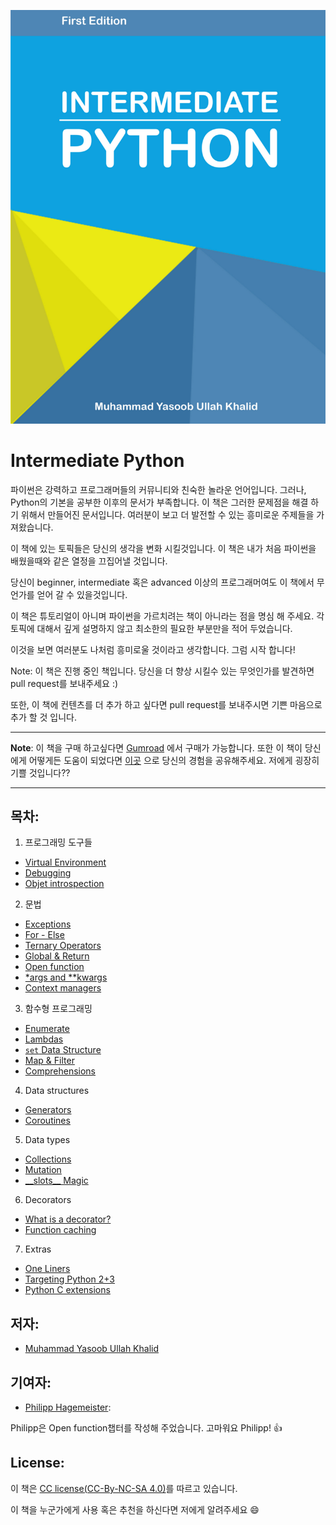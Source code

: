 ![Intermediate Python Book Cover](_static/cover.png)

Intermediate Python
===================

파이썬은 강력하고 프로그래머들의 커뮤니티와 친숙한 놀라운 언어입니다. 그러나,
Python의 기본을 공부한 이후의 문서가 부족합니다. 이 책은 그러한 문제점을 해결
하기 위해서 만들어진 문서입니다. 여러분이 보고 더 발전할 수 있는 흥미로운 주제들을 가져왔습니다. 

이 책에 있는 토픽들은 당신의 생각을 변화 시킬것입니다. 이 책은 내가 처음
파이썬을 배웠을때와 같은 열정을 끄집어낼 것입니다.

당신이 beginner, intermediate 혹은 advanced 이상의 프로그래머여도 이 책에서
무언가를 얻어 갈 수 있을것입니다.

이 책은 튜토리얼이 아니며 파이썬을 가르치려는 책이 아니라는 점을 명심 해
주세요. 각 토픽에 대해서 깊게 설명하지 않고 최소한의 필요한 부분만을 적어
두었습니다.

이것을 보면 여러분도 나처럼 흥미로울 것이라고 생각합니다. 그럼 시작 합니다!

Note: 이 책은 진행 중인 책입니다. 당신을 더 향상 시킬수 있는 무엇인가를
발견하면 pull request를 보내주세요 :)

또한, 이 책에 컨텐츠를 더 추가 하고 싶다면 pull request를 보내주시면 기쁜
마음으로 추가 할 것 입니다.

-------------------

**Note**: 이 책을 구매 하고싶다면
[Gumroad](https://gum.com/intermediate_python) 에서 구매가 가능합니다. 또한 이
책이 당신에게 어떻게든 도움이 되었다면 [이곳](mailtoyasoob.khld@gmail.com) 으로
당신의 경험을 공유해주세요. 저에게 굉장히 기쁠 것입니다??

-------------------

목차:
-----
1) 프로그래밍 도구들

- [Virtual Environment](virtual_environment.rst)
- [Debugging](debugging.rst)
- [Objet introspection](object_introspection.rst)

2) 문법

- [Exceptions](exceptions.rst)
- [For - Else](for_-_else.rst)
- [Ternary Operators](ternary_operators.rst)
- [Global & Return](global_&_return.rst)
- [Open function](open_function.rst)
- [\*args and \*\*kwargs](args_and_kwargs.rst)
- [Context managers](context_managers.rst)

3) 함수형 프로그래밍

- [Enumerate](enumerate.rst)
- [Lambdas](lambdas.rst)
- [``set`` Data Structure](set_-_data_structure.rst)
- [Map & Filter](map_filter.rst)
- [Comprehensions](comprehensions.rst)

4) Data structures

- [Generators](generators.rst)
- [Coroutines](coroutines.rst)

5) Data types

- [Collections](collections.rst)
- [Mutation](mutation.rst)
- [\_\_slots\_\_ Magic](__slots__magic.rst)

6) Decorators

- [What is a decorator?](decorators.rst)
- [Function caching](function_caching.rst)

7) Extras

- [One Liners](one_liners.rst)
- [Targeting Python 2+3](targeting_python_2_3.rst)
- [Python C extensions](python_c_extension.rst)

저자:
------

- [Muhammad Yasoob Ullah Khalid](https://github.com/yasoob)

기여자:
----------------

- [Philipp Hagemeister](https://github.com/phihag):

Philipp은 Open function챕터를 작성해 주었습니다. 고마워요 Philipp! :+1:

License:
-------
이 책은 [CC license(CC-By-NC-SA 4.0)](http://creativecommons.org/licenses/by-nc-sa/4.0/)를 따르고 있습니다.

이 책을 누군가에게 사용 혹은 추천을 하신다면 저에게 알려주세요 :smile:
